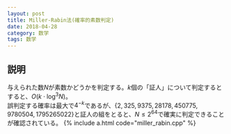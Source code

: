 ```yaml
---
layout: post
title: Miller-Rabin法(確率的素数判定)
date: 2018-04-28
category: 数学
tags: 数学
---
```


## 説明
与えられた数$N$が素数かどうかを判定する。$k$個の「証人」について判定するとすると、$O(k \cdot \log  ^3 N)$。 <br>
誤判定する確率は最大で$4^{-k}$であるが、$\{2, 325, 9375, 28178, 450775, 9780504, 1795265022\}$と証人の組をとると、$N \le 2^{64}$で確実に判定できることが確認されている。
{% include a.html code="miller_rabin.cpp" %}